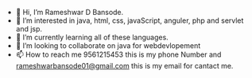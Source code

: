 - 👋 Hi, I’m Rameshwar D Bansode.
- 👀 I’m interested in java, html, css, javaScript, anguler, php and servlet and jsp.
- 🌱 I’m currently learning all of these languages.
- 💞️ I’m looking to collaborate on java for webdevlopement
- 📫 How to reach me 9561215453 this is my phone Number and rameshwarbansode01@gmail.com this is my email for cantact me.

<!---
rameshwarban000/rameshwarban000 is a ✨ special ✨ repository because its `README.md` (this file) appears on your GitHub profile.
You can click the Preview link to take a look at your changes.
--->
